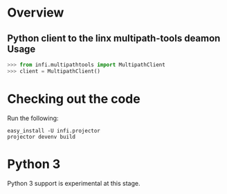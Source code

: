 Overview
========
Python client to the linx multipath-tools deamon
Usage
-----

```python
>>> from infi.multipathtools import MultipathClient
>>> client = MultipathClient()
```

Checking out the code
=====================

Run the following:

    easy_install -U infi.projector
    projector devenv build

Python 3
========

Python 3 support is experimental at this stage.
